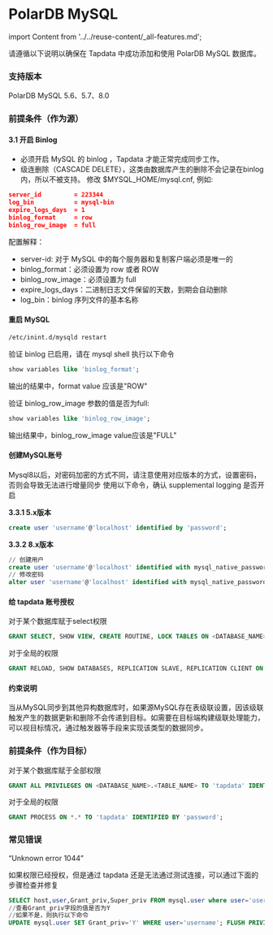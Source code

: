 # PolarDB MySQL
import Content from '../../reuse-content/_all-features.md';

<Content />

请遵循以下说明以确保在 Tapdata 中成功添加和使用 PolarDB MySQL 数据库。

### 支持版本

PolarDB MySQL 5.6、5.7、8.0

### 前提条件（作为源）

#### 3.1 开启 Binlog

- 必须开启 MySQL 的 binlog ，Tapdata 才能正常完成同步工作。
- 级连删除（CASCADE DELETE），这类由数据库产生的删除不会记录在binlog内，所以不被支持。 修改 $MYSQL_HOME/mysql.cnf, 例如:

```json
server_id         = 223344
log_bin           = mysql-bin
expire_logs_days  = 1
binlog_format     = row
binlog_row_image  = full
```

配置解释：

- server-id: 对于 MySQL 中的每个服务器和复制客户端必须是唯一的
- binlog_format：必须设置为 row 或者 ROW
- binlog_row_image：必须设置为 full
- expire_logs_days：二进制日志文件保留的天数，到期会自动删除
- log_bin：binlog 序列文件的基本名称

#### 重启 MySQL

```bash
/etc/inint.d/mysqld restart
```

验证 binlog 已启用，请在 mysql shell 执行以下命令

```sql
show variables like 'binlog_format';
```

输出的结果中，format value 应该是"ROW"

验证 binlog_row_image 参数的值是否为full:

```sql
show variables like 'binlog_row_image';
```

输出结果中，binlog_row_image value应该是"FULL"

#### 创建MySQL账号

Mysql8以后，对密码加密的方式不同，请注意使用对应版本的方式，设置密码，否则会导致无法进行增量同步 使用以下命令，确认 supplemental logging 是否开启

**3.3.1 5.x版本**

```sql
create user 'username'@'localhost' identified by 'password';
```



**3.3.2 8.x版本**

```sql
// 创建用户 
create user 'username'@'localhost' identified with mysql_native_password by 'password'; 
// 修改密码 
alter user 'username'@'localhost' identified with mysql_native_password by 'password'; 
```



#### 给 tapdata 账号授权

对于某个数据库赋于select权限

```sql
GRANT SELECT, SHOW VIEW, CREATE ROUTINE, LOCK TABLES ON <DATABASE_NAME>.<TABLE_NAME> TO 'tapdata' IDENTIFIED BY 'password';
```

对于全局的权限

```sql
GRANT RELOAD, SHOW DATABASES, REPLICATION SLAVE, REPLICATION CLIENT ON *.* TO 'tapdata' IDENTIFIED BY 'password';
```



#### 约束说明

当从MySQL同步到其他异构数据库时，如果源MySQL存在表级联设置，因该级联触发产生的数据更新和删除不会传递到目标。如需要在目标端构建级联处理能力，可以视目标情况，通过触发器等手段来实现该类型的数据同步。

### **前提条件（作为目标）**

对于某个数据库赋于全部权限

```sql
GRANT ALL PRIVILEGES ON <DATABASE_NAME>.<TABLE_NAME> TO 'tapdata' IDENTIFIED BY 'password';
```

对于全局的权限

```sql
GRANT PROCESS ON *.* TO 'tapdata' IDENTIFIED BY 'password';
```



### **常见错误**

“Unknown error 1044”

如果权限已经授权，但是通过 tapdata 还是无法通过测试连接，可以通过下面的步骤检查并修复

```sql
SELECT host,user,Grant_priv,Super_priv FROM mysql.user where user='username'; 
//查看Grant_priv字段的值是否为Y 
//如果不是，则执行以下命令 
UPDATE mysql.user SET Grant_priv='Y' WHERE user='username'; FLUSH PRIVILEGES;
```
